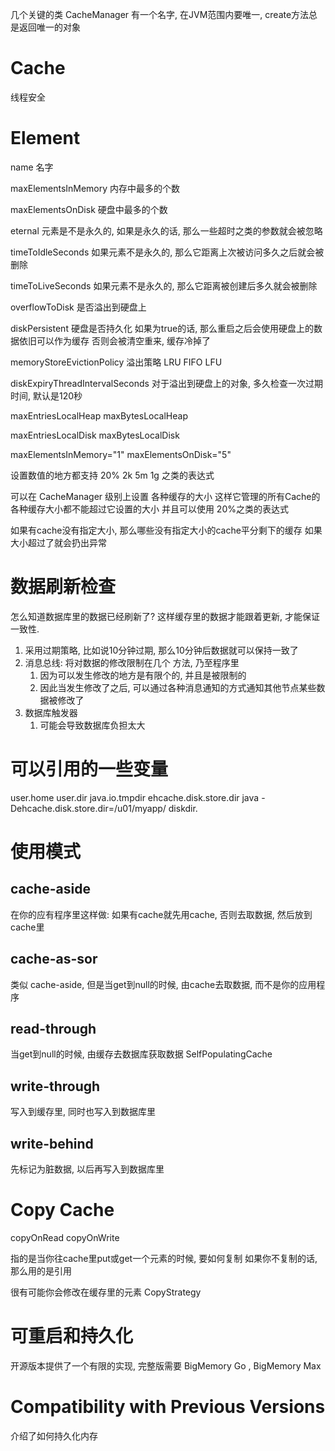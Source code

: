 几个关键的类
CacheManager 有一个名字, 在JVM范围内要唯一, create方法总是返回唯一的对象

# Cache #
线程安全

# Element #
name 名字

maxElementsInMemory
内存中最多的个数

maxElementsOnDisk
硬盘中最多的个数

eternal
元素是不是永久的, 如果是永久的话, 那么一些超时之类的参数就会被忽略

timeToIdleSeconds
如果元素不是永久的, 那么它距离上次被访问多久之后就会被删除

timeToLiveSeconds
如果元素不是永久的, 那么它距离被创建后多久就会被删除

overflowToDisk
是否溢出到硬盘上

diskPersistent
硬盘是否持久化
如果为true的话, 那么重启之后会使用硬盘上的数据依旧可以作为缓存
否则会被清空重来, 缓存冷掉了

memoryStoreEvictionPolicy
溢出策略
LRU
FIFO
LFU

diskExpiryThreadIntervalSeconds
对于溢出到硬盘上的对象, 多久检查一次过期时间, 默认是120秒

maxEntriesLocalHeap
maxBytesLocalHeap

maxEntriesLocalDisk
maxBytesLocalDisk

maxElementsInMemory="1"
maxElementsOnDisk="5"


设置数值的地方都支持 20% 2k 5m 1g 之类的表达式

可以在 CacheManager 级别上设置 各种缓存的大小
这样它管理的所有Cache的各种缓存大小都不能超过它设置的大小
并且可以使用 20%之类的表达式

如果有cache没有指定大小, 那么哪些没有指定大小的cache平分剩下的缓存
如果大小超过了就会扔出异常

# 数据刷新检查 #
怎么知道数据库里的数据已经刷新了? 这样缓存里的数据才能跟着更新, 才能保证一致性.

1. 采用过期策略, 比如说10分钟过期, 那么10分钟后数据就可以保持一致了
2. 消息总线: 将对数据的修改限制在几个 方法, 乃至程序里
	1. 因为可以发生修改的地方是有限个的, 并且是被限制的
	2. 因此当发生修改了之后, 可以通过各种消息通知的方式通知其他节点某些数据被修改了
3. 数据库触发器
	1. 可能会导致数据库负担太大

# 可以引用的一些变量 #
user.home
user.dir
java.io.tmpdir
ehcache.disk.store.dir
java -Dehcache.disk.store.dir=/u01/myapp/
diskdir.




# 使用模式 #
## cache-aside ##
在你的应有程序里这样做:
如果有cache就先用cache, 否则去取数据, 然后放到cache里

## cache-as-sor ##
类似 cache-aside, 但是当get到null的时候, 由cache去取数据, 而不是你的应用程序

## read-through ##
当get到null的时候, 由缓存去数据库获取数据
SelfPopulatingCache

## write-through ##
写入到缓存里, 同时也写入到数据库里

## write-behind ##
先标记为脏数据, 以后再写入到数据库里

# Copy Cache #
copyOnRead
copyOnWrite

指的是当你往cache里put或get一个元素的时候, 要如何复制
如果你不复制的话, 那么用的是引用

很有可能你会修改在缓存里的元素
CopyStrategy


# 可重启和持久化 #
开源版本提供了一个有限的实现, 完整版需要 BigMemory Go , BigMemory Max

# Compatibility with Previous Versions #
介绍了如何持久化内存
